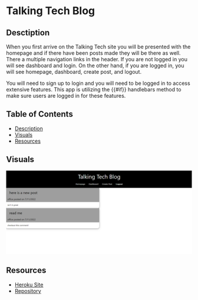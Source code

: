 # Talking Tech Blog

## Desctiption

When you first arrive on the Talking Tech site you will be presented with the homepage and if there have been posts made they will be there as well. There a multiple navigation links in the header. If you are not logged in you will see dashboard and login. On the other hand, if you are logged in, you will see homepage, dashboard, create post, and logout. 

You will need to sign up to login and you will need to be logged in to access extensive features. This app is utilizing the {{#if}} handlebars method to make sure users are logged in for these features.

## Table of Contents 
- [Description](#description)
- [Visuals](#visuals)
- [Resources](#resources)

## Visuals

![Talking Tech Blog](/public/assets/images/Screenshot%202022-07-11%20213642.png)

## Resources
- [Heroku Site](https://vast-basin-72683.herokuapp.com/)
- [Repository](https://github.com/grilledcheeseplease/Tech-Blog)
